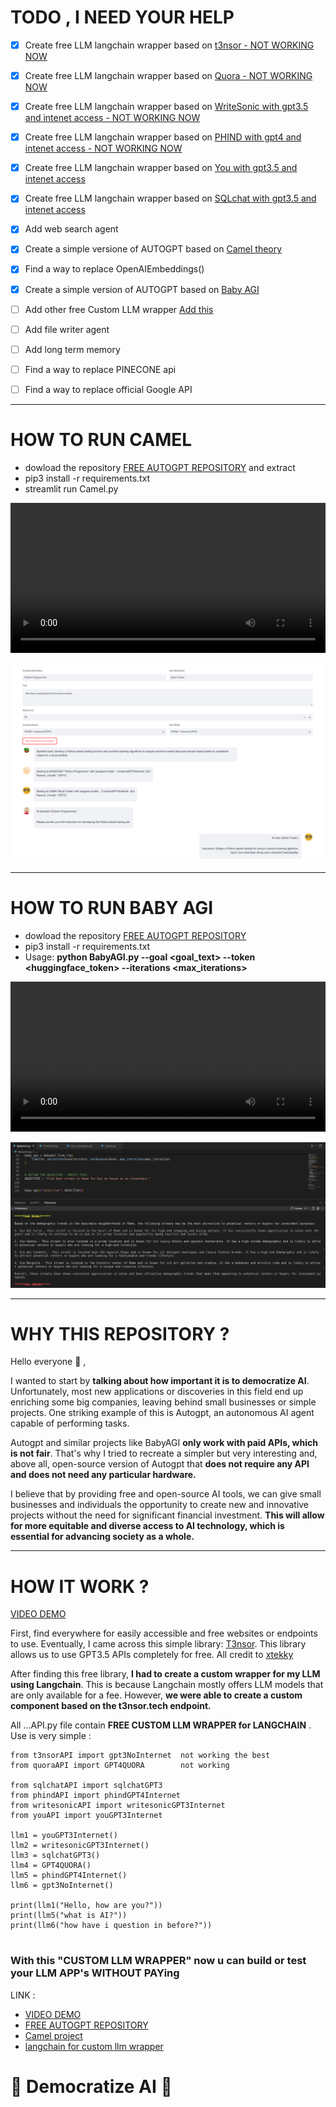 # TODO , I NEED YOUR HELP 
- [x] Create free LLM langchain wrapper based on [t3nsor - NOT WORKING NOW](https://github.com/xtekky/gpt4free/tree/main/t3nsor) 
- [x] Create free LLM langchain wrapper based on [Quora - NOT WORKING NOW](https://github.com/xtekky/gpt4free/tree/main/qoura) 
- [x] Create free LLM langchain wrapper based on [WriteSonic with gpt3.5 and intenet access - NOT WORKING NOW](https://github.com/xtekky/gpt4free/tree/main/writesonic) 
- [x] Create free LLM langchain wrapper based on [PHIND with gpt4 and intenet access - NOT WORKING NOW](https://github.com/xtekky/gpt4free/tree/main/you) 
- [x] Create free LLM langchain wrapper based on [You with gpt3.5 and intenet access](https://github.com/xtekky/gpt4free/tree/main/you) 
- [x] Create free LLM langchain wrapper based on [SQLchat with gpt3.5 and intenet access](https://github.com/xtekky/gpt4free/tree/main/sqlchat) 
- [x] Add web search agent
- [x] Create a simple versione of AUTOGPT based on [Camel theory](https://arxiv.org/pdf/2303.17760.pdf)
- [x] Find a way to replace OpenAIEmbeddings()
- [x] Create a simple version of AUTOGPT based on [Baby AGI](https://alumni.media.mit.edu/~kris/ftp/SafeBabyAGI-J.BiegerEtAl2015.pdf)

- [ ] Add other free Custom LLM wrapper [Add this](https://github.com/xtekky/gpt4free)
- [ ] Add file writer agent
- [ ] Add long term memory
- [ ] Find a way to replace PINECONE api
- [ ] Find a way to replace official Google API


-----


# HOW TO RUN CAMEL
- dowload the repository [FREE AUTOGPT REPOSITORY](https://github.com/IntelligenzaArtificiale/Free-AUTOGPT-with-NO-API) and extract
- pip3 install -r requirements.txt
- streamlit run Camel.py
<video  width="100%" height="240" controls autoplay>
<source src="https://video.wixstatic.com/video/3c029f_363d7f30738147e5a43f5943757a0246/1080p/mp4/file.mp4"  type="video/webm" >
</video> 

![image|690x441](img/ok.png)


-----



# HOW TO RUN BABY AGI
- dowload the repository [FREE AUTOGPT REPOSITORY](https://github.com/IntelligenzaArtificiale/Free-AUTOGPT-with-NO-API)
- pip3 install -r requirements.txt
- Usage: **python BabyAGI.py --goal <goal_text> --token <huggingface_token> --iterations <max_iterations>**
<video  width="100%" height="240" controls autoplay>
<source src="https://video.wixstatic.com/video/3c029f_363d7f30738147e5a43f5943757a0246/1080p/mp4/file.mp4"  type="video/webm" >
</video> 

![image|690x441](img/2.png)



-----



# WHY THIS REPOSITORY ?

Hello everyone :smiling_face_with_three_hearts: ,

I wanted to start by **talking about how important it is to democratize AI**. Unfortunately, most new applications or discoveries in this field end up enriching some big companies, leaving behind small businesses or simple projects. One striking example of this is Autogpt, an autonomous AI agent capable of performing tasks.

Autogpt and similar projects like BabyAGI **only work with paid APIs, which is not fair**. That's why I tried to recreate a simpler but very interesting and, above all, open-source version of Autogpt that **does not require any API and does not need any particular hardware.**

I believe that by providing free and open-source AI tools, we can give small businesses and individuals the opportunity to create new and innovative projects without the need for significant financial investment. **This will allow for more equitable and diverse access to AI technology, which is essential for advancing society as a whole.**



-----



# HOW IT WORK ?

[VIDEO DEMO](https://watch.screencastify.com/v/vSDUBdhfvh9yEwclHUyw)

First, find everywhere for easily accessible and free websites or endpoints to use. Eventually, I came across this simple library: [T3nsor](https://github.com/xtekky/gpt4free). This library allows us to use GPT3.5 APIs completely for free. All credit to [xtekky](https://github.com/xtekky/gpt4free)

After finding this free library, **I had to create a custom wrapper for my LLM using Langchain**. This is because Langchain mostly offers LLM models that are only available for a fee. However, **we were able to create a custom component based on the t3nsor.tech endpoint.**

All ...API.py file contain **FREE CUSTOM LLM WRAPPER for LANGCHAIN** . Use is very simple :

```
from t3nsorAPI import gpt3NoInternet  not working the best
from quoraAPI import GPT4QUORA        not working

from sqlchatAPI import sqlchatGPT3   
from phindAPI import phindGPT4Internet
from writesonicAPI import writesonicGPT3Internet
from youAPI import youGPT3Internet

llm1 = youGPT3Internet()
llm2 = writesonicGPT3Internet()
llm3 = sqlchatGPT3()
llm4 = GPT4QUORA()
llm5 = phindGPT4Internet()
llm6 = gpt3NoInternet()

print(llm1("Hello, how are you?"))
print(llm5("what is AI?"))
print(llm6("how have i question in before?"))


```

### With this "CUSTOM LLM WRAPPER" now u can build or test your LLM APP's WITHOUT PAYing

LINK : 
- [VIDEO DEMO](https://watch.screencastify.com/v/vSDUBdhfvh9yEwclHUyw)
- [FREE AUTOGPT REPOSITORY](https://github.com/IntelligenzaArtificiale/Free-AUTOGPT-with-NO-API)
- [Camel project](https://www.camel-ai.org/)
- [langchain for custom llm wrapper](https://python.langchain.com/en/latest/modules/models/llms/examples/custom_llm.html)


# **🤗 Democratize AI 🤗**

